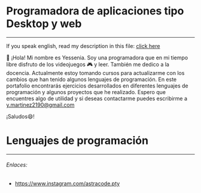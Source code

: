  
# Programadora de aplicaciones tipo Desktop y web
_________________________________________
If you speak english, read my description in this file: [click here](README(ENG).md)


👋 ¡Hola! Mi nombre es Yessenia. Soy una programadora que en mi tiempo libre disfruto de los videojuegos :video_game: y leer. También me dedico a la docencia. Actualmente estoy tomando cursos para actualizarme con los cambios que han tenido algunos lenguajes de programación.
 En este portafolio encontrarás ejercicios desarrollados en diferentes lenguajes de programación y algunos proyectos que he realizado.
 Espero que encuentres algo de utilidad y si deseas contactarme puedes escribirme a y.martinez2190@gmail.com
 
 ¡Saludos:smile:!
 
 # Lenguajes de programación
_________________________________________

 ###### Enlaces:
 - https://www.instagram.com/astracode.pty
<!---
ymartinez2190/ymartinez2190 is a ✨ special ✨ repository because its `README.md` (this file) appears on your GitHub profile.
You can click the Preview link to take a look at your changes.
--->
